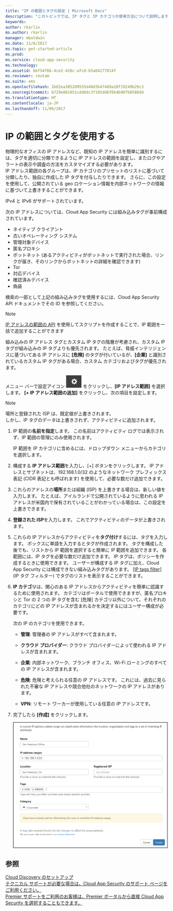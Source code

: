 ```yaml
---
title: "IP の範囲とタグの設定 | Microsoft Docs"
description: "このトピックでは、IP タグと IP カテゴリの使用方法について説明します。"
keywords: 
author: rkarlin
ms.author: rkarlin
manager: mbaldwin
ms.date: 11/6/2017
ms.topic: get-started-article
ms.prod: 
ms.service: cloud-app-security
ms.technology: 
ms.assetid: bbf54f66-4ce2-428c-afc8-b5a64277014f
ms.reviewer: reutam
ms.suite: ems
ms.openlocfilehash: 2b82ea305209555d48d3b47489a28f19249b29c3
ms.sourcegitcommit: b729e881851cdd8dc3f105ddbf6b4b907b8588dd
ms.translationtype: HT
ms.contentlocale: ja-JP
ms.lasthandoff: 11/06/2017
---
```

#  <a name="IPtagsandRanges"></a> IP の範囲とタグを使用する

物理的なオフィスの IP アドレスなど、既知の IP アドレスを簡単に識別するには、タグを適切に分類できるように IP アドレスの範囲を設定し、またログやアラートの表示や調査の方法をカスタマイズする必要があります。   
IP アドレス範囲の各グループは、IP カテゴリのプリセットのリストに基づいて分類したり、独自に作成した IP タグを付与したりできます。 さらに、この設定を使用して、公開されている geo ロケーション情報を内部ネットワークの情報に基づいて上書きすることができます。  
  
IPv4 と IPv6 がサポートされています。  
  
次の IP アドレスについては、Cloud App Security には組み込みタグが事前構成されています。 
- ネイティブ クライアント
- 古いオペレーティング システム
- 管理対象デバイス
- 匿名プロキシ
- ボットネット (あるアクティビティがボットネットで実行された場合、リンクが届き、そのリンクからボットネットの詳細を確認できます)
- Tor
- 対応デバイス
- 確認済みデバイス
- 偽装

検索の一部として上記の組み込みタグを使用するには、Cloud App Security API ドキュメントでその ID を参照してください。 

> [!NOTE]
> [IP アドレスの範囲の API](https://portal.cloudappsecurity.com/api-docs/) を使用してスクリプトを作成することで、IP 範囲を一括で追加することができます


組み込みの IP アドレス タグとカスタム IP タグの階層が考慮され、カスタム IP タグが組み込みの IP タグよりも優先されます。 たとえば、脅威インテリジェンスに基づいてある IP アドレスに **[危険]** のタグが付いているが、**[企業]** と識別されているカスタム IP タグがある場合、カスタム カテゴリおよびタグが優先されます。

メニュー バーで設定アイコン ![設定アイコン](./media/settings-icon.png "設定アイコン") をクリックし、**[IP アドレス範囲]** を選択します。 **[+ IP アドレス範囲の追加]** をクリックし、次の項目を設定します。  
  
> [!NOTE]  
>  場所と登録された ISP は、既定値が上書きされます。   
> しかし、IP タグのデータは上書きされず、アクティビティに追加されます。  
  
1.  IP 範囲の**名前を指定**します。 この名前はアクティビティ ログでは表示されず、IP 範囲の管理にのみ使用されます。  
  
     IP 範囲を IP カテゴリに含めるには、ドロップダウン メニューからカテゴリを選択します。  
  
2.  構成する **IP アドレス範囲**を入力し、[+] ボタンをクリックします。 IP アドレスとサブネットは、192.168.1.0/32 のようなネットワーク プレフィックス表記 (CIDR 表記とも呼ばれます) を使用して、必要な数だけ追加できます。  
  
3.  これらのアドレスの**場所**または組織 (ISP) を上書きする場合は、新しい値を入力します。 たとえば、アイルランドで公開されているように思われる IP アドレスが米国内で保有されていることがわかっている場合は、この設定を上書きできます。  
  
4.  **登録された ISP**を入力します。 これでアクティビティのデータが上書きされます。  
  
5.  これらの IP アドレスからアクティビティを**タグ付け**するには、タグを入力します。 ボックスに単語を入力するとタグが作成されます。 タグを構成した後でも、リストから IP 範囲を選択すると簡単に IP 範囲を追加できます。 各範囲には、IP タグを必要な数だけ追加できます。 IP タグは、ポリシーを作成するときに使用できます。  ユーザーが構成する IP タグに加え、Cloud App Security には構成できない組み込みタグがあります。 [[IP tags filter]](activity-filters.md) (IP タグ フィルター) でタグのリストを表示することができます。  
  
6.  **IP カテゴリ**は、関心のある IP アドレスからアクティビティを簡単に認識するために使用されます。 カテゴリはポータルで使用できますが、匿名プロキシと Tor の 2 つの IP タグを含む [危険] カテゴリ以外について、それぞれのカテゴリにどの IP アドレスが含まれるかを決定するにはユーザー構成が必要です。  
  
     次の IP のカテゴリを使用できます。  
  
    -   **管理**: 管理者の IP アドレスがすべて含まれます。  
  
    -  **クラウド プロバイダー**: クラウド プロバイダーによって使われる IP アドレスが含まれます。
  
    -   **企業**: 内部ネットワーク、ブランチ オフィス、Wi-Fi ローミングのすべての IP アドレスが含まれます。  
  
    -   **危険**: 危険と考えられる任意の IP アドレスです。 これには、過去に見られた不審な IP アドレスや競合他社のネットワークの IP アドレスがあります。  
  
    -   **VPN**: リモート ワーカーが使用している任意の IP アドレスです。  
 

7.  完了したら **[作成]** をクリックします。  
  
     ![新しい IP アドレス範囲](./media/newipaddress-range.png "新しい IP アドレス範囲")  
  
  
    
## <a name="see-also"></a>参照  
[Cloud Discovery のセットアップ](set-up-cloud-discovery.md)   
[テクニカル サポートが必要な場合は、Cloud App Security のサポート ページをご利用ください。](http://support.microsoft.com/oas/default.aspx?prid=16031)   
[Premier サポートをご利用のお客様は、Premier ポータルから直接 Cloud App Security を選択することもできます。](https://premier.microsoft.com/)  
  
  